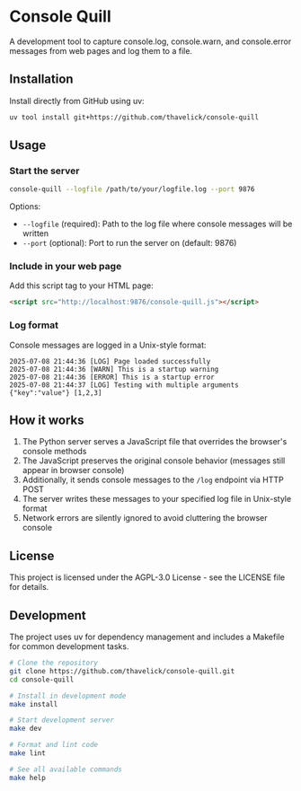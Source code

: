 # Console Quill

A development tool to capture console.log, console.warn, and console.error messages from web pages and log them to a file.

## Installation

Install directly from GitHub using uv:

```bash
uv tool install git+https://github.com/thavelick/console-quill
```

## Usage

### Start the server

```bash
console-quill --logfile /path/to/your/logfile.log --port 9876
```

Options:
- `--logfile` (required): Path to the log file where console messages will be written
- `--port` (optional): Port to run the server on (default: 9876)

### Include in your web page

Add this script tag to your HTML page:

```html
<script src="http://localhost:9876/console-quill.js"></script>
```

### Log format

Console messages are logged in a Unix-style format:

```
2025-07-08 21:44:36 [LOG] Page loaded successfully
2025-07-08 21:44:36 [WARN] This is a startup warning
2025-07-08 21:44:36 [ERROR] This is a startup error
2025-07-08 21:44:37 [LOG] Testing with multiple arguments {"key":"value"} [1,2,3]
```

## How it works

1. The Python server serves a JavaScript file that overrides the browser's console methods
2. The JavaScript preserves the original console behavior (messages still appear in browser console)
3. Additionally, it sends console messages to the `/log` endpoint via HTTP POST
4. The server writes these messages to your specified log file in Unix-style format
5. Network errors are silently ignored to avoid cluttering the browser console

## License

This project is licensed under the AGPL-3.0 License - see the LICENSE file for details.

## Development

The project uses uv for dependency management and includes a Makefile for common development tasks.

```bash
# Clone the repository
git clone https://github.com/thavelick/console-quill.git
cd console-quill

# Install in development mode
make install

# Start development server
make dev

# Format and lint code
make lint

# See all available commands
make help
```